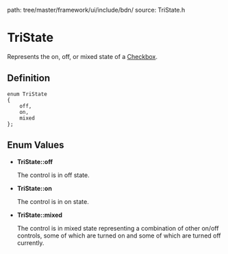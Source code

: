 path: tree/master/framework/ui/include/bdn/
source: TriState.h

# TriState

Represents the on, off, or mixed state of a [Checkbox](checkbox.md).

## Definition

	enum TriState
	{
	    off,
	    on,
	    mixed
	};

## Enum Values

* **TriState::off**

	The control is in off state.

* **TriState::on**

	The control is in on state.

* **TriState::mixed**

	The control is in mixed state representing a combination of other on/off controls, some of which are turned on and some of which are turned off currently.